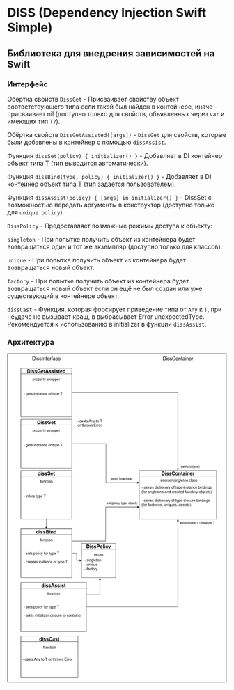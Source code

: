 # DISS (**D**ependency **I**njection **S**wift **S**imple)
## Библиотека для внедрения зависимостей на Swift
### Интерфейс
Обёртка свойств `DissGet` - Присваивает свойству объект соответствующего типа если такой был найден в контейнере, иначе - присваивает nil (доступно только для свойств, объявленных через `var` и имеющих тип `T?`).<p>
Обёртка свойств `DissGetAssisted([args])` - `DissGet` для свойств, которые были добавлены в контейнер с помощью `dissAssist`.<p>
Функция `dissSet(policy) { initializer() }` - Добавляет в DI контейнер объект типа T (тип выводится автоматически).<p>
Функция `dissBind(type, policy) { initializer() }` - Добавляет в DI контейнер объект типа T (тип задаётся пользователем).<p>
Функция `dissAssist(policy) { [args] in initializer() }` - DissSet с возможностью передать аргументы в конструктор (доступно только для `unique policy`).<p>
`DissPolicy` - Предоставляет возможные режимы доступа к объекту:<p>
`singleton` - При попытке получить объект из контейнера будет возвращаться один и тот же экземпляр (доступно только для классов).<p>
`unique` - При попытке получить объект из контейнера будет возвращаться новый объект.<p>
`factory` - При попытке получить объект из контейнера будет возвращаться новый объект если он ещё не был создан или уже существующий в контейнере объект.<p>
`dissCast` - Функция, которая форсирует приведение типа от `Any` к `T`, при неудаче не вызывает краш, в выбрасывает Error unexpectedType. Рекомендуется к использованию в initializer в функции `dissAssist`.
### Архитектура
![Архитектура](docs/DissArchitecture.png "Архитектура")